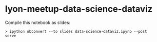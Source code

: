 # lyon-meetup-data-science-dataviz

Compile this notebook as slides:

```
> ipython nbconvert --to slides data-science-dataviz.ipynb --post serve
```
